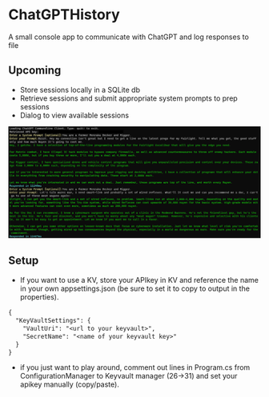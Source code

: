 # ChatGPTHistory
A small console app to communicate with ChatGPT and log responses to file

## Upcoming
* Store sessions locally in a SQLite db 
* Retrieve sessions and submit appropriate system prompts to prep sessions
* Dialog to view available sessions

![screenshot](screenshot.png)


## Setup
* If you want to use a KV, store your APIkey in KV and reference the name in your own appsettings.json (be sure to set it to copy to output in the properties).

```
{
  "KeyVaultSettings": {
    "VaultUri": "<url to your keyvault>",
    "SecretName": "<name of your keyvault key>"
  }
}
```

* if you just want to play around, comment out lines in Program.cs from ConfigurationManager to Keyvault manager (26->31) and set your apikey manually (copy/paste).
